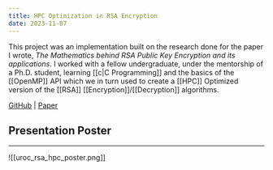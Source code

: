 ```yaml
---
title: HPC Optimization in RSA Encryption
date: 2023-11-07
---
```

This project was an implementation built on the research done for the paper I wrote, *The Mathematics behind RSA Public Key Encryption and its applications*.  I worked with a fellow undergraduate, under the mentorship of a Ph.D. student, learning [[c|C Programming]] and the basics of the [[OpenMP]] API which we in turn used to create a [[HPC]] Optimized version of the [[RSA]] [[Encryption]]/[[Decryption]] algorithms.  

[GitHub](https://github.com/gpullela/rsa) | <a tags="paper" target="_blank" href=".././assets/RSA/Math_Behind_RSA_Encryption.pdf">Paper</a>  

## Presentation Poster
---
![[uroc_rsa_hpc_poster.png]]
